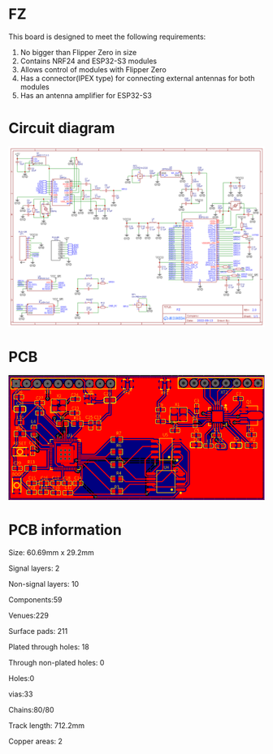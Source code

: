 # FZ
This board is designed to meet the following requirements:
1) No bigger than Flipper Zero in size
2) Contains NRF24 and ESP32-S3 modules
3) Allows control of modules with Flipper Zero
4) Has a connector(IPEX	type) for connecting external antennas  for both modules
5) Has an antenna amplifier for ESP32-S3


# Circuit diagram

![](https://github.com/Dm1try1/Final/blob/master/Schematic_New%20Project_2022-09-20.png)

# PCB
![](https://github.com/Dm1try1/Final/blob/master/PNG.png)


# PCB information

Size: 60.69mm x 29.2mm

Signal layers: 2

Non-signal layers: 10

Components:59

Venues:229

   Surface pads: 211

   Plated through holes: 18

   Through non-plated holes: 0

Holes:0

vias:33

Chains:80/80

Track length: 712.2mm

Copper areas: 2